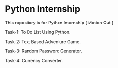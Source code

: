 # Python Internship
This repository is for Python Internship [ Motion Cut ]

Task-1: To Do List Using Python.

Task-2: Text Based Adventure Game.

Task-3: Random Password Generator.

Task-4: Currency Converter.
